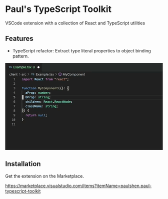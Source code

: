 # Paul's TypeScript Toolkit

VSCode extension with a collection of React and TypeScript utilities

## Features

- TypeScript refactor: Extract type literal properties to object binding pattern.

![Example recording](example.gif)

## Installation

Get the extension on the Marketplace.

https://marketplace.visualstudio.com/items?itemName=paulshen.paul-typescript-toolkit
